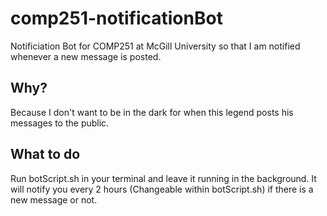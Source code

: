 # comp251-notificationBot
Notificiation Bot for COMP251 at McGill University so that I am notified whenever a new message is posted.

## Why?
Because I don't want to be in the dark for when this legend posts his messages to the public.

## What to do
Run botScript.sh in your terminal and leave it running in the background.
It will notify you every 2 hours (Changeable within botScript.sh) if there is a new message or not.